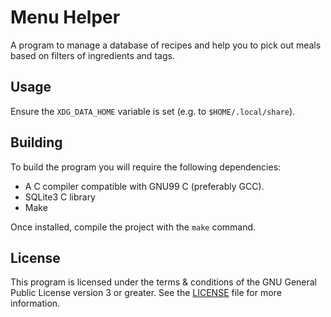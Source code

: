# Menu Helper

A program to manage a database of recipes and help you to pick out meals based
on filters of ingredients and tags.

## Usage

Ensure the `XDG_DATA_HOME` variable is set (e.g. to `$HOME/.local/share`).

## Building

To build the program you will require the following dependencies:

- A C compiler compatible with GNU99 C (preferably GCC).
- SQLite3 C library
- Make

Once installed, compile the project with the `make` command.

## License

This program is licensed under the terms & conditions of the GNU General Public
License version 3 or greater. See the [LICENSE](/LICENSE) file for more
information.
